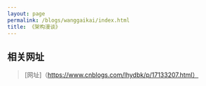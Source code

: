 ```yaml
---
layout: page
permalink: /blogs/wanggaikai/index.html
title: 《架构漫谈》
---
```

## 相关网址


>[网址]（https://www.cnblogs.com/lhydbk/p/17133207.html）